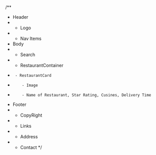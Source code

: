 /**
 * Header
 *  - Logo
 *  - Nav Items
 * Body
 *  - Search
 *  - RestaurantContainer
 *      - RestaurantCard
 *         - Image
 *         - Name of Restaurant, Star Rating, Cusines, Delivery Time
 * Footer
 *  - CopyRight
 *  - Links
 *  - Address
 *  - Contact
 */